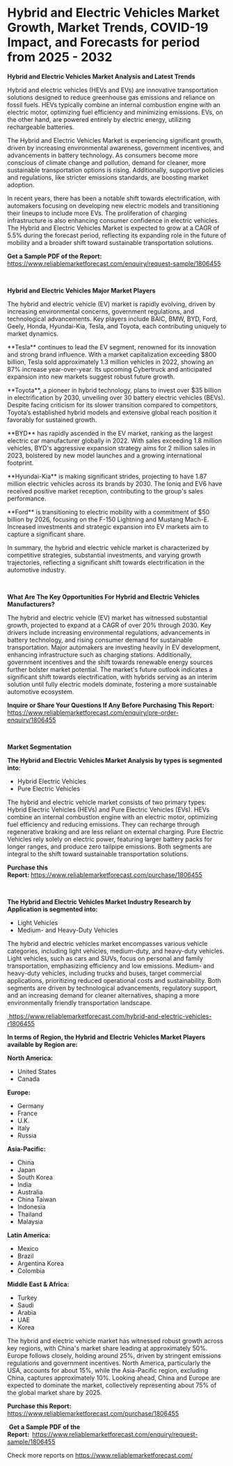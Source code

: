 <p><h1>Hybrid and Electric Vehicles Market Growth, Market Trends, COVID-19 Impact, and Forecasts for period from 2025 - 2032</h1></p><p><strong>Hybrid and Electric Vehicles Market Analysis and Latest Trends</strong></p>
<p><p>Hybrid and electric vehicles (HEVs and EVs) are innovative transportation solutions designed to reduce greenhouse gas emissions and reliance on fossil fuels. HEVs typically combine an internal combustion engine with an electric motor, optimizing fuel efficiency and minimizing emissions. EVs, on the other hand, are powered entirely by electric energy, utilizing rechargeable batteries.</p><p>The Hybrid and Electric Vehicles Market is experiencing significant growth, driven by increasing environmental awareness, government incentives, and advancements in battery technology. As consumers become more conscious of climate change and pollution, demand for cleaner, more sustainable transportation options is rising. Additionally, supportive policies and regulations, like stricter emissions standards, are boosting market adoption.</p><p>In recent years, there has been a notable shift towards electrification, with automakers focusing on developing new electric models and transitioning their lineups to include more EVs. The proliferation of charging infrastructure is also enhancing consumer confidence in electric vehicles. The Hybrid and Electric Vehicles Market is expected to grow at a CAGR of 5.5% during the forecast period, reflecting its expanding role in the future of mobility and a broader shift toward sustainable transportation solutions.</p></p>
<p><strong>Get a Sample PDF of the Report:&nbsp;</strong> <a href="https://www.reliablemarketforecast.com/enquiry/request-sample/1806455?utm_campaign=2308&utm_medium=2&utm_source=Github&utm_content=ia&utm_term=30032025&utm_id=hybrid-and-electric-vehicles">https://www.reliablemarketforecast.com/enquiry/request-sample/1806455</a></p>
<p>&nbsp;</p>
<p><strong>Hybrid and Electric Vehicles Major Market Players</strong></p>
<p><p>The hybrid and electric vehicle (EV) market is rapidly evolving, driven by increasing environmental concerns, government regulations, and technological advancements. Key players include BAIC, BMW, BYD, Ford, Geely, Honda, Hyundai-Kia, Tesla, and Toyota, each contributing uniquely to market dynamics.</p><p>**Tesla** continues to lead the EV segment, renowned for its innovation and strong brand influence. With a market capitalization exceeding $800 billion, Tesla sold approximately 1.3 million vehicles in 2022, showing an 87% increase year-over-year. Its upcoming Cybertruck and anticipated expansion into new markets suggest robust future growth.</p><p>**Toyota**, a pioneer in hybrid technology, plans to invest over $35 billion in electrification by 2030, unveiling over 30 battery electric vehicles (BEVs). Despite facing criticism for its slower transition compared to competitors, Toyota’s established hybrid models and extensive global reach position it favorably for sustained growth.</p><p>**BYD** has rapidly ascended in the EV market, ranking as the largest electric car manufacturer globally in 2022. With sales exceeding 1.8 million vehicles, BYD's aggressive expansion strategy aims for 2 million sales in 2023, bolstered by new model launches and a growing international footprint.</p><p>**Hyundai-Kia** is making significant strides, projecting to have 1.87 million electric vehicles across its brands by 2030. The Ioniq and EV6 have received positive market reception, contributing to the group's sales performance.</p><p>**Ford** is transitioning to electric mobility with a commitment of $50 billion by 2026, focusing on the F-150 Lightning and Mustang Mach-E. Increased investments and strategic expansion into EV markets aim to capture a significant share.</p><p>In summary, the hybrid and electric vehicle market is characterized by competitive strategies, substantial investments, and varying growth trajectories, reflecting a significant shift towards electrification in the automotive industry.</p></p>
<p>&nbsp;</p>
<p><strong>What Are The Key Opportunities For Hybrid and Electric Vehicles Manufacturers?</strong></p>
<p><p>The hybrid and electric vehicle (EV) market has witnessed substantial growth, projected to expand at a CAGR of over 20% through 2030. Key drivers include increasing environmental regulations, advancements in battery technology, and rising consumer demand for sustainable transportation. Major automakers are investing heavily in EV development, enhancing infrastructure such as charging stations. Additionally, government incentives and the shift towards renewable energy sources further bolster market potential. The market's future outlook indicates a significant shift towards electrification, with hybrids serving as an interim solution until fully electric models dominate, fostering a more sustainable automotive ecosystem.</p></p>
<p><strong>Inquire or Share Your Questions If Any Before Purchasing This Report:</strong> <a href="https://www.reliablemarketforecast.com/enquiry/pre-order-enquiry/1806455?utm_campaign=2308&utm_medium=2&utm_source=Github&utm_content=ia&utm_term=30032025&utm_id=hybrid-and-electric-vehicles">https://www.reliablemarketforecast.com/enquiry/pre-order-enquiry/1806455</a></p>
<p>&nbsp;</p>
<p><strong>Market Segmentation</strong></p>
<p><strong>The Hybrid and Electric Vehicles Market Analysis by types is segmented into:</strong></p>
<p><ul><li>Hybrid Electric Vehicles</li><li>Pure Electric Vehicles</li></ul></p>
<p><p>The hybrid and electric vehicle market consists of two primary types: Hybrid Electric Vehicles (HEVs) and Pure Electric Vehicles (EVs). HEVs combine an internal combustion engine with an electric motor, optimizing fuel efficiency and reducing emissions. They can recharge through regenerative braking and are less reliant on external charging. Pure Electric Vehicles rely solely on electric power, featuring larger battery packs for longer ranges, and produce zero tailpipe emissions. Both segments are integral to the shift toward sustainable transportation solutions.</p></p>
<p><strong>Purchase this Report:&nbsp;</strong><a href="https://www.reliablemarketforecast.com/purchase/1806455?utm_campaign=2308&utm_medium=2&utm_source=Github&utm_content=ia&utm_term=30032025&utm_id=hybrid-and-electric-vehicles">https://www.reliablemarketforecast.com/purchase/1806455</a></p>
<p>&nbsp;</p>
<p><strong>The Hybrid and Electric Vehicles Market Industry Research by Application is segmented into:</strong></p>
<p><ul><li>Light Vehicles</li><li>Medium- and Heavy-Duty Vehicles</li></ul></p>
<p><p>The hybrid and electric vehicles market encompasses various vehicle categories, including light vehicles, medium-duty, and heavy-duty vehicles. Light vehicles, such as cars and SUVs, focus on personal and family transportation, emphasizing efficiency and low emissions. Medium- and heavy-duty vehicles, including trucks and buses, target commercial applications, prioritizing reduced operational costs and sustainability. Both segments are driven by technological advancements, regulatory support, and an increasing demand for cleaner alternatives, shaping a more environmentally friendly transportation landscape.</p></p>
<p><a href="https://www.reliablemarketforecast.com/hybrid-and-electric-vehicles-r1806455?utm_campaign=2308&utm_medium=2&utm_source=Github&utm_content=ia&utm_term=30032025&utm_id=hybrid-and-electric-vehicles">&nbsp;https://www.reliablemarketforecast.com/hybrid-and-electric-vehicles-r1806455</a></p>
<p><strong>In terms of Region, the Hybrid and Electric Vehicles Market Players available by Region are:</strong></p>
<p>
    <p> <strong> North America: </strong>
        <ul>
            <li>United States</li>
            <li>Canada</li>
        </ul>
        </p> 
    <p> <strong> Europe: </strong>
        <ul>
            <li>Germany</li>
            <li>France</li>
            <li>U.K.</li>
            <li>Italy</li>
            <li>Russia</li>
        </ul>
        </p> 
    <p> <strong> Asia-Pacific: </strong>
        <ul>
            <li>China</li>
            <li>Japan</li>
            <li>South Korea</li>
            <li>India</li>
            <li>Australia</li>
            <li>China Taiwan</li>
            <li>Indonesia</li>
            <li>Thailand</li>
            <li>Malaysia</li>
        </ul>
        </p> 
    <p> <strong> Latin America: </strong>
        <ul>
            <li>Mexico</li>
            <li>Brazil</li>
            <li>Argentina Korea</li>
            <li>Colombia</li>
        </ul>
        </p> 
    <p> <strong> Middle East & Africa: </strong>
        <ul>
            <li>Turkey</li>
            <li>Saudi</li>
            <li>Arabia</li>
            <li>UAE</li>
            <li>Korea</li>
        </ul>
    </p>
    </p>
<p><p>The hybrid and electric vehicle market has witnessed robust growth across key regions, with China's market share leading at approximately 50%. Europe follows closely, holding around 25%, driven by stringent emissions regulations and government incentives. North America, particularly the USA, accounts for about 15%, while the Asia-Pacific region, excluding China, captures approximately 10%. Looking ahead, China and Europe are expected to dominate the market, collectively representing about 75% of the global market share by 2025.</p></p>
<p><strong>Purchase this Report: </strong><a href="https://www.reliablemarketforecast.com/purchase/1806455?utm_campaign=2308&utm_medium=2&utm_source=Github&utm_content=ia&utm_term=30032025&utm_id=hybrid-and-electric-vehicles">https://www.reliablemarketforecast.com/purchase/1806455</a></p>
<p>&nbsp;<strong>Get a Sample PDF of the Report:&nbsp;&nbsp;</strong><a href="https://www.reliablemarketforecast.com/enquiry/request-sample/1806455?utm_campaign=2308&utm_medium=2&utm_source=Github&utm_content=ia&utm_term=30032025&utm_id=hybrid-and-electric-vehicles">https://www.reliablemarketforecast.com/enquiry/request-sample/1806455</a></p>
<p><strong></strong></p>
<p>Check more reports on <a href="https://www.reliablemarketforecast.com/?utm_campaign=2308&utm_medium=2&utm_source=Github&utm_content=ia&utm_term=30032025&utm_id=hybrid-and-electric-vehicles">https://www.reliablemarketforecast.com/</a></p>